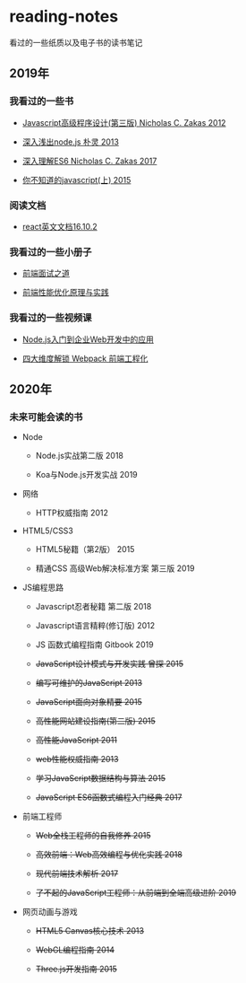 # reading-notes
看过的一些纸质以及电子书的读书笔记

## 2019年

### 我看过的一些书

- [Javascript高级程序设计(第三版) Nicholas C. Zakas 2012](https://github.com/xblcity/reading-notes/blob/master/books/professional-javascript.md)

- [深入浅出node.js 朴灵 2013](https://github.com/xblcity/reading-notes/blob/master/books/node.md)

- [深入理解ES6 Nicholas C. Zakas 2017](https://github.com/xblcity/reading-notes/blob/master/books/understanding-es6.md)

- [你不知道的javascript(上) 2015](https://github.com/xblcity/reading-notes/blob/master/books/you-don't-know-js1.md)

### 阅读文档

- [react英文文档16.10.2](https://github.com/xblcity/reading-notes/blob/master/docs/react.md)

### 我看过的一些小册子

- [前端面试之道](https://github.com/xblcity/reading-notes/blob/master/booklet/fe-interview.md)

- [前端性能优化原理与实践](https://github.com/xblcity/reading-notes/blob/master/booklet/optimize-performance.md)

### 我看过的一些视频课

- [Node.js入门到企业Web开发中的应用]()

- [四大维度解锁 Webpack 前端工程化](https://github.com/xblcity/reading-notes/blob/master/video_courses/webpack.md)

## 2020年

### 未来可能会读的书

- Node

  - Node.js实战第二版 2018

  - Koa与Node.js开发实战 2019

- 网络

  - HTTP权威指南 2012

- HTML5/CSS3

  - HTML5秘籍（第2版） 2015

  - 精通CSS 高级Web解决标准方案 第三版 2019
  
- JS编程思路

  - Javascript忍者秘籍 第二版 2018

  - Javascript语言精粹(修订版) 2012

  - JS 函数式编程指南 Gitbook 2019

  - ~~JavaScript设计模式与开发实践 曾探 2015~~

  - ~~编写可维护的JavaScript 2013~~

  - ~~JavaScript面向对象精要 2015~~

  - ~~高性能网站建设指南(第二版) 2015~~

  - ~~高性能JavaScript 2011~~

  - ~~web性能权威指南 2013~~

  - ~~学习JavaScript数据结构与算法 2015~~

  - ~~JavaScript ES6函数式编程入门经典 2017~~
  
- 前端工程师

  - ~~Web全栈工程师的自我修养 2015~~

  - ~~高效前端：Web高效编程与优化实践 2018~~

  - ~~现代前端技术解析 2017~~

  - ~~了不起的JavaScript工程师：从前端到全端高级进阶 2019~~

- 网页动画与游戏

  - ~~HTML5 Canvas核心技术 2013~~

  - ~~WebGL编程指南 2014~~

  - ~~Three.js开发指南 2015~~

